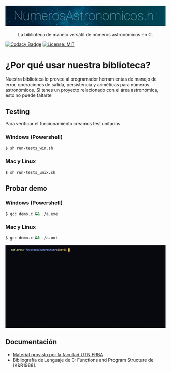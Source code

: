 <p align="center">
  <a href="https://ramirosacruz.github.io/numerosAstro/" target="blank"><img src="https://github.com/ramirosacruz/numerosAstro/blob/resource/portada-git.png?raw=true" width="920" alt="Logo" /></a>
</p>
  <p align="center">La biblioteca de manejo versátil de números astronómicos en C.</p>

[![Codacy Badge](https://app.codacy.com/project/badge/Grade/4a1eac1898ba4e5faab9ee4e001798bb)](https://www.codacy.com/gh/ramirosacruz/numerosAstro/dashboard?utm_source=github.com&utm_medium=referral&utm_content=ramirosacruz/numerosAstro&utm_campaign=Badge_Grade)
[![License: MIT](https://img.shields.io/badge/License-MIT-yellow.svg)](https://opensource.org/licenses/MIT)

# ¿Por qué usar nuestra biblioteca?

Nuestra biblioteca lo provee al programador herramientas de manejo de error, operaciones de salida, persistencia y ariméticas para números astronómicos. Si tenes un proyecto relacionado con el área astronómica, esto no puede faltarte

## Testing

Para verificar el funcionamiento creamos test unitarios

### Windows (Powershell)

```bash
$ sh run-tests_win.sh
```

### Mac y Linux

```bash
$ sh run-tests_unix.sh
```

## Probar demo

### Windows (Powershell)

```bash
$ gcc demo.c && ./a.exe
```

### Mac y Linux

```bash
$ gcc demo.c && ./a.out
```

<img src="https://github.com/ramirosacruz/numerosAstro/blob/resource/test.gif?raw=true">

## Documentación

- [Material provisto por la facultad UTN FRBA](https://drive.google.com/file/d/1ROieFk5yjYR4HFBPBFCCWw8kOtCY3PIB/view?usp=sharing)
- Bibliografía de Lenguaje de C: Functions and Program Structure de [K&R1988].
